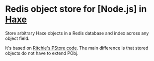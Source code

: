 [haxe]: http://haxe.org
[nodejs]: http://nodejs.org/
[bdogpstore]: https://github.com/blackdog66/bdog-pstore

# Redis object store for [Node.js] in [Haxe][haxe]

Store arbitrary Haxe objects in a Redis database and index across any object field.

It's based on [Ritchie's PStore code][bdogpstore]. The main difference is that stored objects do not have to extend PObj. 


